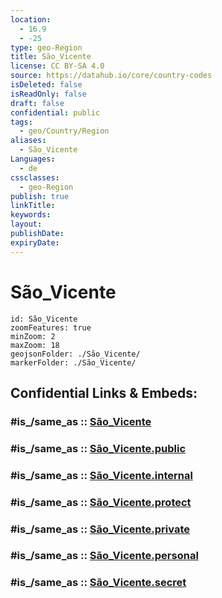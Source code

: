 ```yaml
---
location:
  - 16.9
  - -25
type: geo-Region
title: São_Vicente
license: CC BY-SA 4.0
source: https://datahub.io/core/country-codes
isDeleted: false
isReadOnly: false
draft: false
confidential: public
tags:
  - geo/Country/Region
aliases:
  - São_Vicente
Languages:
  - de
cssclasses:
  - geo-Region
publish: true
linkTitle:
keywords:
layout:
publishDate:
expiryDate:
---
```


# São_Vicente

```leaflet
id: São_Vicente
zoomFeatures: true 
minZoom: 2 
maxZoom: 18
geojsonFolder: ./São_Vicente/
markerFolder: ./São_Vicente/
```


## Confidential Links & Embeds: 

### #is_/same_as :: [São_Vicente](/_Standards/Earth/Continent/Africa/Africa~West/Cape_Verde/municipalities~Cape_Verde/São_Vicente.md) 

### #is_/same_as :: [São_Vicente.public](/_public/Earth/Continent/Africa/Africa~West/Cape_Verde/municipalities~Cape_Verde/São_Vicente.public.md) 

### #is_/same_as :: [São_Vicente.internal](/_internal/Earth/Continent/Africa/Africa~West/Cape_Verde/municipalities~Cape_Verde/São_Vicente.internal.md) 

### #is_/same_as :: [São_Vicente.protect](/_protect/Earth/Continent/Africa/Africa~West/Cape_Verde/municipalities~Cape_Verde/São_Vicente.protect.md) 

### #is_/same_as :: [São_Vicente.private](/_private/Earth/Continent/Africa/Africa~West/Cape_Verde/municipalities~Cape_Verde/São_Vicente.private.md) 

### #is_/same_as :: [São_Vicente.personal](/_personal/Earth/Continent/Africa/Africa~West/Cape_Verde/municipalities~Cape_Verde/São_Vicente.personal.md) 

### #is_/same_as :: [São_Vicente.secret](/_secret/Earth/Continent/Africa/Africa~West/Cape_Verde/municipalities~Cape_Verde/São_Vicente.secret.md)

